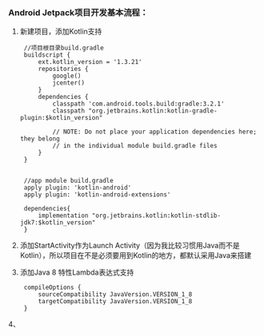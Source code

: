 
### Android Jetpack项目开发基本流程：

1. 新建项目，添加Kotlin支持
  
		//项目根目录build.gradle
		buildscript {
		    ext.kotlin_version = '1.3.21'
		    repositories {
		        google()
		        jcenter()
		    }
		    dependencies {
		        classpath 'com.android.tools.build:gradle:3.2.1'
		        classpath "org.jetbrains.kotlin:kotlin-gradle-plugin:$kotlin_version"
		    
		        // NOTE: Do not place your application dependencies here; they belong
		        // in the individual module build.gradle files
		    }
		}
    
    
	    //app module build.gradle
	    apply plugin: 'kotlin-android'
	    apply plugin: 'kotlin-android-extensions'
	        
	    dependencies{
	        implementation "org.jetbrains.kotlin:kotlin-stdlib-jdk7:$kotlin_version"
	    }
    

2. 添加StartActivity作为Launch Activity（因为我比较习惯用Java而不是Kotlin），所以项目在不是必须要用到Kotlin的地方，都默认采用Java来搭建
3. 添加Java 8 特性Lambda表达式支持

		compileOptions {
		    sourceCompatibility JavaVersion.VERSION_1_8
		    targetCompatibility JavaVersion.VERSION_1_8
		}
4、